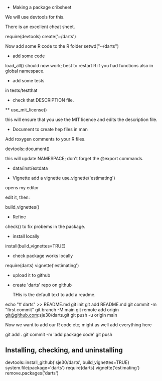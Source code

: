 * Making a package cribsheet

We will use devtools for this.

There is an excellent cheat sheet.


require(devtools)
create('~/darts')

Now add some R code to the R folder
setwd("~/darts")

* add some code

load_all() should now work; best to restart R if you had functions
also in global namespace.


* add some tests

in tests/testthat

* check that DESCRIPTION file.

** use_mit_license()

this will ensure that you use the MIT licence and edits the
description file.


* Document to create hep files in man

Add roxygen comments to your R files.

devtools::document()

this will update NAMESPACE;  don't forget the @export commands.

* data/inst/extdata


* Vignette add a vignette
use_vignette('estimating')

opens my editor

edit it, then:

build_vignettes()

* Refine

check() to fix probems in the package.


* install locally

install(build_vignettes=TRUE)

* check package works locally

require(darts)
vignette('estimating')

* upload it to github

- create 'darts' repo on github

  THis is the default text to add a readme.
  
echo "# darts" >> README.md
git init
git add README.md
git commit -m "first commit"
git branch -M main
git remote add origin git@github.com:sje30/darts.git
git push -u origin main



Now we want to add our R code etc; might as well add everything here

git add .
git commit -m 'add package code'
git push


## Installing, checking, and uninstalling

devtools::install_github('sje30/darts', build_vignettes=TRUE)
system.file(package='darts')
require(darts)
vignette('estimating')
remove.packages('darts')




